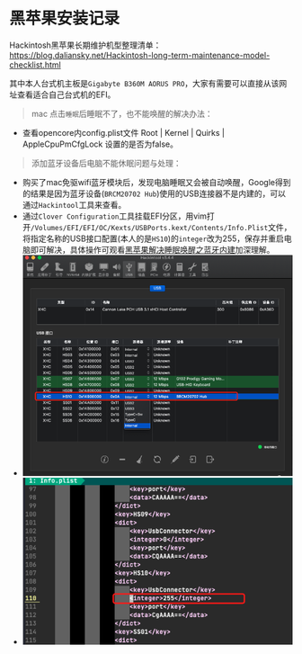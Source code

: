 # 黑苹果安装记录

Hackintosh黑苹果长期维护机型整理清单：<https://blog.daliansky.net/Hackintosh-long-term-maintenance-model-checklist.html>

其中本人台式机主板是`Gigabyte B360M AORUS PRO`，大家有需要可以直接从该网址查看适合自己台式机的EFI。

> mac 点击`睡眠`后睡眠不了，也不能唤醒的解决办法：
  - 查看opencore内config.plist文件 Root | Kernel | Quirks | AppleCpuPmCfgLock 设置的是否为false。

> 添加蓝牙设备后电脑不能休眠问题与处理：
  - 购买了mac免驱wifi蓝牙模块后，发现电脑睡眠又会被自动唤醒，Google得到的结果是因为蓝牙设备(`BRCM20702 Hub`)使用的USB连接器不是内建的，可以通过`Hackintool`工具来查看。
  - 通过`Clover Configuration`工具挂载EFI分区，用vim打开`/Volumes/EFI/EFI/OC/Kexts/USBPorts.kext/Contents/Info.Plist`文件，将指定名称的USB接口配置(本人的是`HS10`)的`integer`改为255，保存并重启电脑即可解决，具体操作可观看[黑苹果解决睡眠唤醒之蓝牙内建](https://www.bilibili.com/s/video/BV1CQ4y1M7oZ)加深理解。
  - ![img](p07_sample01.png)
  - ![img](p07_sample02.png)
